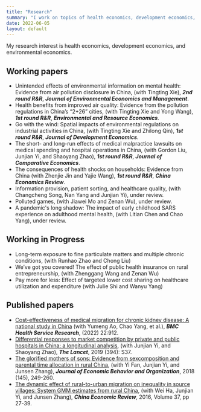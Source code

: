 ```yaml
---
title: "Research"
summary: "I work on topics of health economics, development economics, and environmental economics."
date: 2022-06-05
layout: default
---
```


My research interest is health economics, development economics, and environmental economics.

## Working papers
- Unintended effects of environmental information on mental health: Evidence from air pollution disclosure in China, (with Tingting Xie), ***2nd round R&R***, ***Journal of Environmental Economics and Management***.
- Health benefits from improved air quality: Evidence from the pollution regulations in China’s “2+26” cities, (with Tingting Xie and Yong Wang), ***1st round R&R***, ***Environmental and Resource Economics***.
- Go with the wind: Spatial impacts of environmental regulations on industrial activities in China, (with Tingting Xie and Zhilong Qin),  ***1st round R&R***, ***Journal of Development Economics***.
- The short- and long-run effects of medical malpractice lawsuits on medical spending and hospital operations in China, (with Gordon Liu, Junjian Yi, and Shaoyang Zhao), ***1st round R&R***, ***Journal of Comparative Economics***.
- The consequences of health shocks on households: Evidence from China (with Zhenjie Jin and Yajie Wang), ***1st round R&R***, ***China Economics Review***.
- Information provision, patient sorting, and healthcare quality, (with Changcheng Song, Nan Yang and Junjian Yi), under review.
- Polluted games, (with Jiawei Mo and Zenan Wu), under review.
- A pandemic's long shadow: The impact of early childhood SARS experience on adulthood mental health, (with Litian Chen and Chao Yang), under review.


## Working in Progress

- Long-term exposure to fine particulate matters and multiple chronic conditions, (with Runhao Zhao and Chong Liu)
- We’ve got you covered! The effect of public health insurance on rural entrepreneurship, (with Zhenggang Wang and Zenan Wu)
- Pay more for less: Effect of targeted lower cost sharing on healthcare utilization and expenditure (with Julie Shi and Wanyu Yang)


## Published papers

- [Cost-effectiveness of medical migration for chronic kidney disease: A national study in China](https://pubmed.ncbi.nlm.nih.gov/35831849/) (with Yumeng Ao, Chao Yang, et al.), ***BMC Health Service Research***, (2022) 22:912.
- [Differential responses to market competition by private and public hospitals in China: a longitudinal analysis](https://www.sciencedirect.com/science/article/pii/S0140673619323736), (with Junjian Yi, and Shaoyang Zhao), ***The Lancet***, 2019 (394): S37.
- [The glorified mothers of sons: Evidence from sexcomposition and parental time allocation in rural China](https://www.sciencedirect.com/science/article/pii/S0167268117303165),
(with Yi Fan, Junjian Yi, and Junsen Zhang), ***Journal of Economic Behavior and Organization***, 2018 (145), 249-260.
- [The dynamic effect of rural-to-urban migration on inequality in source villages: System GMM estimates from rural China](https://www.sciencedirect.com/science/article/pii/S1043951X15001145), (with Wei Ha, Junjian Yi, and Junsen Zhang), ***China Economic Review***, 2016, Volume 37, pp 27-39.


